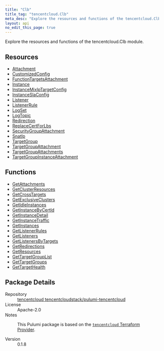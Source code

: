 ```yaml
---
title: "Clb"
title_tag: "tencentcloud.Clb"
meta_desc: "Explore the resources and functions of the tencentcloud.Clb module."
layout: api
no_edit_this_page: true
---
```


<!-- WARNING: this file was generated by Pulumi Docs Generator. -->
<!-- Do not edit by hand unless you're certain you know what you are doing! -->

Explore the resources and functions of the tencentcloud.Clb module.

<h2 id="resources">Resources</h2>
<ul class="api">
    <li><a href="attachment/" title="Attachment"><span class="api-symbol api-symbol--resource"></span>Attachment</a></li>
    <li><a href="customizedconfig/" title="CustomizedConfig"><span class="api-symbol api-symbol--resource"></span>CustomizedConfig</a></li>
    <li><a href="functiontargetsattachment/" title="FunctionTargetsAttachment"><span class="api-symbol api-symbol--resource"></span>FunctionTargetsAttachment</a></li>
    <li><a href="instance/" title="Instance"><span class="api-symbol api-symbol--resource"></span>Instance</a></li>
    <li><a href="instancemixiptargetconfig/" title="InstanceMixIpTargetConfig"><span class="api-symbol api-symbol--resource"></span>InstanceMixIpTargetConfig</a></li>
    <li><a href="instanceslaconfig/" title="InstanceSlaConfig"><span class="api-symbol api-symbol--resource"></span>InstanceSlaConfig</a></li>
    <li><a href="listener/" title="Listener"><span class="api-symbol api-symbol--resource"></span>Listener</a></li>
    <li><a href="listenerrule/" title="ListenerRule"><span class="api-symbol api-symbol--resource"></span>ListenerRule</a></li>
    <li><a href="logset/" title="LogSet"><span class="api-symbol api-symbol--resource"></span>LogSet</a></li>
    <li><a href="logtopic/" title="LogTopic"><span class="api-symbol api-symbol--resource"></span>LogTopic</a></li>
    <li><a href="redirection/" title="Redirection"><span class="api-symbol api-symbol--resource"></span>Redirection</a></li>
    <li><a href="replacecertforlbs/" title="ReplaceCertForLbs"><span class="api-symbol api-symbol--resource"></span>ReplaceCertForLbs</a></li>
    <li><a href="securitygroupattachment/" title="SecurityGroupAttachment"><span class="api-symbol api-symbol--resource"></span>SecurityGroupAttachment</a></li>
    <li><a href="snatip/" title="SnatIp"><span class="api-symbol api-symbol--resource"></span>SnatIp</a></li>
    <li><a href="targetgroup/" title="TargetGroup"><span class="api-symbol api-symbol--resource"></span>TargetGroup</a></li>
    <li><a href="targetgroupattachment/" title="TargetGroupAttachment"><span class="api-symbol api-symbol--resource"></span>TargetGroupAttachment</a></li>
    <li><a href="targetgroupattachments/" title="TargetGroupAttachments"><span class="api-symbol api-symbol--resource"></span>TargetGroupAttachments</a></li>
    <li><a href="targetgroupinstanceattachment/" title="TargetGroupInstanceAttachment"><span class="api-symbol api-symbol--resource"></span>TargetGroupInstanceAttachment</a></li>
</ul>

<h2 id="functions">Functions</h2>
<ul class="api">
    <li><a href="getattachments/" title="GetAttachments"><span class="api-symbol api-symbol--function"></span>GetAttachments</a></li>
    <li><a href="getclusterresources/" title="GetClusterResources"><span class="api-symbol api-symbol--function"></span>GetClusterResources</a></li>
    <li><a href="getcrosstargets/" title="GetCrossTargets"><span class="api-symbol api-symbol--function"></span>GetCrossTargets</a></li>
    <li><a href="getexclusiveclusters/" title="GetExclusiveClusters"><span class="api-symbol api-symbol--function"></span>GetExclusiveClusters</a></li>
    <li><a href="getidleinstances/" title="GetIdleInstances"><span class="api-symbol api-symbol--function"></span>GetIdleInstances</a></li>
    <li><a href="getinstancebycertid/" title="GetInstanceByCertId"><span class="api-symbol api-symbol--function"></span>GetInstanceByCertId</a></li>
    <li><a href="getinstancedetail/" title="GetInstanceDetail"><span class="api-symbol api-symbol--function"></span>GetInstanceDetail</a></li>
    <li><a href="getinstancetraffic/" title="GetInstanceTraffic"><span class="api-symbol api-symbol--function"></span>GetInstanceTraffic</a></li>
    <li><a href="getinstances/" title="GetInstances"><span class="api-symbol api-symbol--function"></span>GetInstances</a></li>
    <li><a href="getlistenerrules/" title="GetListenerRules"><span class="api-symbol api-symbol--function"></span>GetListenerRules</a></li>
    <li><a href="getlisteners/" title="GetListeners"><span class="api-symbol api-symbol--function"></span>GetListeners</a></li>
    <li><a href="getlistenersbytargets/" title="GetListenersByTargets"><span class="api-symbol api-symbol--function"></span>GetListenersByTargets</a></li>
    <li><a href="getredirections/" title="GetRedirections"><span class="api-symbol api-symbol--function"></span>GetRedirections</a></li>
    <li><a href="getresources/" title="GetResources"><span class="api-symbol api-symbol--function"></span>GetResources</a></li>
    <li><a href="gettargetgrouplist/" title="GetTargetGroupList"><span class="api-symbol api-symbol--function"></span>GetTargetGroupList</a></li>
    <li><a href="gettargetgroups/" title="GetTargetGroups"><span class="api-symbol api-symbol--function"></span>GetTargetGroups</a></li>
    <li><a href="gettargethealth/" title="GetTargetHealth"><span class="api-symbol api-symbol--function"></span>GetTargetHealth</a></li>
</ul>

<h2 id="package-details">Package Details</h2>
<dl class="package-details">
	<dt>Repository</dt>
	<dd><a href="https://github.com/tencentcloudstack/pulumi-tencentcloud">tencentcloud tencentcloudstack/pulumi-tencentcloud</a></dd>
	<dt>License</dt>
	<dd>Apache-2.0</dd>
	<dt>Notes</dt>
	<dd><p>This Pulumi package is based on the <a href="https://github.com/tencentcloudstack/terraform-provider-tencentcloud"><code>tencentcloud</code> Terraform Provider</a>.</p>
</dd>
	<dt>Version</dt>
	<dd>0.1.8</dd>
</dl>

